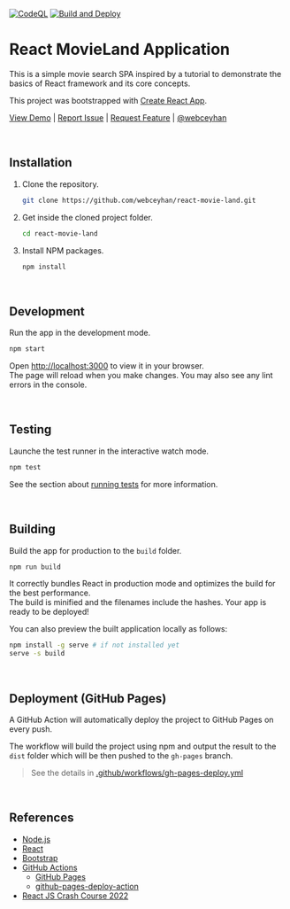 <!-- AUTOMATION BADGES -->

[![CodeQL](https://github.com/webceyhan/react-movie-land/actions/workflows/codeql-analysis.yml/badge.svg)](https://github.com/webceyhan/react-movie-land/actions/workflows/codeql-analysis.yml)
[![Build and Deploy](https://github.com/webceyhan/react-movie-land/actions/workflows/gh-pages-deploy.yml/badge.svg)](https://github.com/webceyhan/react-movie-land/actions/workflows/hg-pages-gh-pages-deploy.yml)

<!-- HEADER ///////////////////////////////////////////////////////////// -->

# React MovieLand Application

This is a simple movie search SPA inspired by a tutorial to demonstrate the basics of React framework and its core concepts.

This project was bootstrapped with [Create React App](https://github.com/facebook/create-react-app).

[View Demo](https://ceyhan.io/react-movie-land/) |
[Report Issue](https://github.com/webceyhan/react-movie-land/issues) |
[Request Feature](https://github.com/webceyhan/react-movie-land/pulls) |
[@webceyhan](https://twitter.com/webceyhan)

<br>
<!-- INSTALLATION //////////////////////////////////////////////////////// -->

## Installation

1. Clone the repository.
    ```sh
    git clone https://github.com/webceyhan/react-movie-land.git
    ```
2. Get inside the cloned project folder.
    ```sh
    cd react-movie-land
    ```
3. Install NPM packages.
    ```sh
    npm install
    ```

<br>
<!-- DEVELOPMENT ///////////////////////////////////////////////////////// -->

## Development

Run the app in the development mode.

```sh
npm start
```

Open [http://localhost:3000](http://localhost:3000) to view it in your browser.\
The page will reload when you make changes. You may also see any lint errors in the console.

<br>
<!-- TESTING ///////////////////////////////////////////////////////////// -->

## Testing

Launche the test runner in the interactive watch mode.

```sh
npm test
```

See the section about [running tests](https://facebook.github.io/create-react-app/docs/running-tests) for more information.

<br>
<!-- BUILDING //////////////////////////////////////////////////////////// -->

## Building

Build the app for production to the `build` folder.

```sh
npm run build
```
It correctly bundles React in production mode and optimizes the build for the best performance.\
The build is minified and the filenames include the hashes. Your app is ready to be deployed!

You can also preview the built application locally as follows:

```sh
npm install -g serve # if not installed yet
serve -s build
```

<br>
<!-- DEPLOYMENT ////////////////////////////////////////////////////////// -->

## Deployment (GitHub Pages)

A GitHub Action will automatically deploy the project to GitHub Pages on every push.

The workflow will build the project using npm and output the result to the `dist` folder which will be then pushed to the `gh-pages` branch.

> See the details in [.github/workflows/gh-pages-deploy.yml](./.github/workflows/gh-pages-deploy.yml)

<br>
<!-- REFERENCES ////////////////////////////////////////////////////////// -->

## References

-   [Node.js](https://nodejs.dev/)
-   [React](https://reactjs.org/)
-   [Bootstrap](https://getbootstrap.com)
-   [GitHub Actions](https://docs.github.com/en/actions)
    -   [GitHub Pages](https://pages.github.com/)
    -   [github-pages-deploy-action](https://github.com/JamesIves/)
-   [React JS Crash Course 2022](https://www.youtube.com/watch?v=b9eMGE7QtTk&t=3002s)
